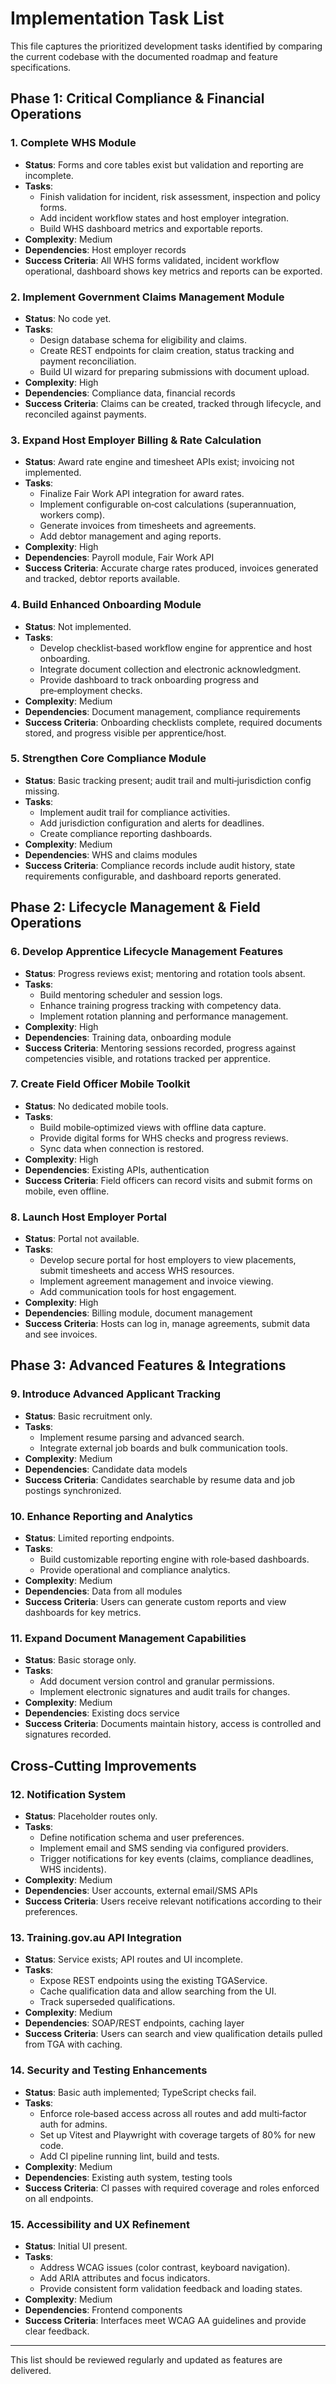 # Implementation Task List

This file captures the prioritized development tasks identified by comparing the current codebase with the documented roadmap and feature specifications.

## Phase 1: Critical Compliance & Financial Operations

### 1. Complete WHS Module
- **Status**: Forms and core tables exist but validation and reporting are incomplete.
- **Tasks**:
  - Finish validation for incident, risk assessment, inspection and policy forms.
  - Add incident workflow states and host employer integration.
  - Build WHS dashboard metrics and exportable reports.
- **Complexity**: Medium
- **Dependencies**: Host employer records
- **Success Criteria**: All WHS forms validated, incident workflow operational, dashboard shows key metrics and reports can be exported.

### 2. Implement Government Claims Management Module
- **Status**: No code yet.
- **Tasks**:
  - Design database schema for eligibility and claims.
  - Create REST endpoints for claim creation, status tracking and payment reconciliation.
  - Build UI wizard for preparing submissions with document upload.
- **Complexity**: High
- **Dependencies**: Compliance data, financial records
- **Success Criteria**: Claims can be created, tracked through lifecycle, and reconciled against payments.

### 3. Expand Host Employer Billing & Rate Calculation
- **Status**: Award rate engine and timesheet APIs exist; invoicing not implemented.
- **Tasks**:
  - Finalize Fair Work API integration for award rates.
  - Implement configurable on‑cost calculations (superannuation, workers comp).
  - Generate invoices from timesheets and agreements.
  - Add debtor management and aging reports.
- **Complexity**: High
- **Dependencies**: Payroll module, Fair Work API
- **Success Criteria**: Accurate charge rates produced, invoices generated and tracked, debtor reports available.

### 4. Build Enhanced Onboarding Module
- **Status**: Not implemented.
- **Tasks**:
  - Develop checklist‑based workflow engine for apprentice and host onboarding.
  - Integrate document collection and electronic acknowledgment.
  - Provide dashboard to track onboarding progress and pre‑employment checks.
- **Complexity**: Medium
- **Dependencies**: Document management, compliance requirements
- **Success Criteria**: Onboarding checklists complete, required documents stored, and progress visible per apprentice/host.

### 5. Strengthen Core Compliance Module
- **Status**: Basic tracking present; audit trail and multi‑jurisdiction config missing.
- **Tasks**:
  - Implement audit trail for compliance activities.
  - Add jurisdiction configuration and alerts for deadlines.
  - Create compliance reporting dashboards.
- **Complexity**: Medium
- **Dependencies**: WHS and claims modules
- **Success Criteria**: Compliance records include audit history, state requirements configurable, and dashboard reports generated.

## Phase 2: Lifecycle Management & Field Operations

### 6. Develop Apprentice Lifecycle Management Features
- **Status**: Progress reviews exist; mentoring and rotation tools absent.
- **Tasks**:
  - Build mentoring scheduler and session logs.
  - Enhance training progress tracking with competency data.
  - Implement rotation planning and performance management.
- **Complexity**: High
- **Dependencies**: Training data, onboarding module
- **Success Criteria**: Mentoring sessions recorded, progress against competencies visible, and rotations tracked per apprentice.

### 7. Create Field Officer Mobile Toolkit
- **Status**: No dedicated mobile tools.
- **Tasks**:
  - Build mobile‑optimized views with offline data capture.
  - Provide digital forms for WHS checks and progress reviews.
  - Sync data when connection is restored.
- **Complexity**: High
- **Dependencies**: Existing APIs, authentication
- **Success Criteria**: Field officers can record visits and submit forms on mobile, even offline.

### 8. Launch Host Employer Portal
- **Status**: Portal not available.
- **Tasks**:
  - Develop secure portal for host employers to view placements, submit timesheets and access WHS resources.
  - Implement agreement management and invoice viewing.
  - Add communication tools for host engagement.
- **Complexity**: High
- **Dependencies**: Billing module, document management
- **Success Criteria**: Hosts can log in, manage agreements, submit data and see invoices.

## Phase 3: Advanced Features & Integrations

### 9. Introduce Advanced Applicant Tracking
- **Status**: Basic recruitment only.
- **Tasks**:
  - Implement resume parsing and advanced search.
  - Integrate external job boards and bulk communication tools.
- **Complexity**: Medium
- **Dependencies**: Candidate data models
- **Success Criteria**: Candidates searchable by resume data and job postings synchronized.

### 10. Enhance Reporting and Analytics
- **Status**: Limited reporting endpoints.
- **Tasks**:
  - Build customizable reporting engine with role‑based dashboards.
  - Provide operational and compliance analytics.
- **Complexity**: Medium
- **Dependencies**: Data from all modules
- **Success Criteria**: Users can generate custom reports and view dashboards for key metrics.

### 11. Expand Document Management Capabilities
- **Status**: Basic storage only.
- **Tasks**:
  - Add document version control and granular permissions.
  - Implement electronic signatures and audit trails for changes.
- **Complexity**: Medium
- **Dependencies**: Existing docs service
- **Success Criteria**: Documents maintain history, access is controlled and signatures recorded.

## Cross‑Cutting Improvements

### 12. Notification System
- **Status**: Placeholder routes only.
- **Tasks**:
  - Define notification schema and user preferences.
  - Implement email and SMS sending via configured providers.
  - Trigger notifications for key events (claims, compliance deadlines, WHS incidents).
- **Complexity**: Medium
- **Dependencies**: User accounts, external email/SMS APIs
- **Success Criteria**: Users receive relevant notifications according to their preferences.

### 13. Training.gov.au API Integration
- **Status**: Service exists; API routes and UI incomplete.
- **Tasks**:
  - Expose REST endpoints using the existing TGAService.
  - Cache qualification data and allow searching from the UI.
  - Track superseded qualifications.
- **Complexity**: Medium
- **Dependencies**: SOAP/REST endpoints, caching layer
- **Success Criteria**: Users can search and view qualification details pulled from TGA with caching.

### 14. Security and Testing Enhancements
- **Status**: Basic auth implemented; TypeScript checks fail.
- **Tasks**:
  - Enforce role‑based access across all routes and add multi‑factor auth for admins.
  - Set up Vitest and Playwright with coverage targets of 80% for new code.
  - Add CI pipeline running lint, build and tests.
- **Complexity**: Medium
- **Dependencies**: Existing auth system, testing tools
- **Success Criteria**: CI passes with required coverage and roles enforced on all endpoints.

### 15. Accessibility and UX Refinement
- **Status**: Initial UI present.
- **Tasks**:
  - Address WCAG issues (color contrast, keyboard navigation).
  - Add ARIA attributes and focus indicators.
  - Provide consistent form validation feedback and loading states.
- **Complexity**: Medium
- **Dependencies**: Frontend components
- **Success Criteria**: Interfaces meet WCAG AA guidelines and provide clear feedback.

---
This list should be reviewed regularly and updated as features are delivered.
